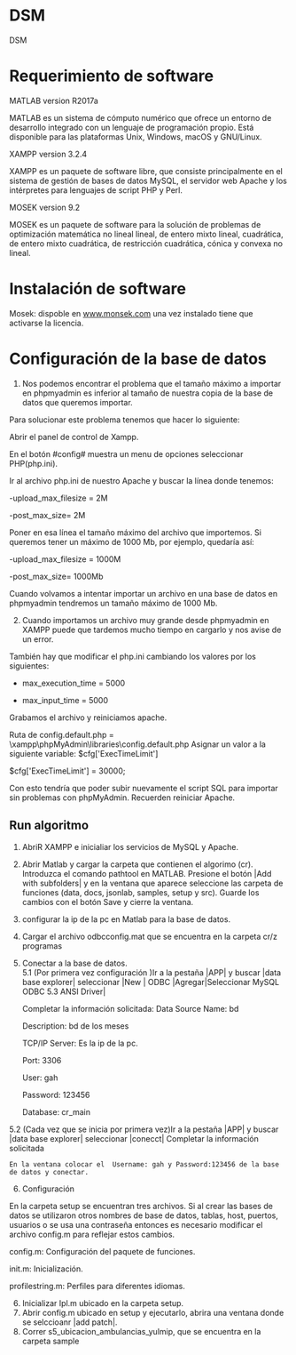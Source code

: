 # DSM

DSM

# Requerimiento de software

MATLAB version R2017a

MATLAB es un sistema de cómputo numérico que ofrece un entorno de desarrollo integrado con un lenguaje de programación propio. Está disponible para las plataformas Unix, Windows, macOS y GNU/Linux. 

XAMPP version 3.2.4

XAMPP es un paquete de software libre, que consiste principalmente en el sistema de gestión de bases de datos MySQL, el servidor web Apache y los intérpretes para lenguajes de script PHP y Perl.

MOSEK version 9.2

MOSEK es un paquete de software para la solución de problemas de optimización matemática no lineal lineal, de entero mixto lineal, cuadrática, de entero mixto cuadrática, de restricción cuadrática, cónica y convexa no lineal.

# Instalación de software

Mosek: dispoble en www.monsek.com una vez instalado tiene que activarse la licencia. 



# Configuración de la base de datos 

1. Nos podemos encontrar el problema que el tamaño máximo a importar en phpmyadmin es inferior al tamaño de nuestra copia de la base de datos que queremos importar.

Para solucionar este problema tenemos que hacer lo siguiente:

Abrir el panel de control de Xampp. 

En el botón #config# muestra un menu de opciones seleccionar PHP(php.ini). 

Ir al archivo php.ini de nuestro Apache y buscar la línea donde tenemos: 

-upload_max_filesize = 2M

-post_max_size= 2M


Poner en esa línea el tamaño máximo del archivo que importemos. Si queremos tener un máximo de 1000 Mb, por ejemplo, quedaría así: 

-upload_max_filesize = 1000M

-post_max_size= 1000Mb

Cuando volvamos a intentar importar un archivo en una base de datos en phpmyadmin tendremos un tamaño máximo de 1000 Mb.

2. Cuando importamos un archivo muy grande desde phpmyadmin en XAMPP puede que tardemos mucho tiempo en cargarlo y nos avise de un error. 

También hay que modificar el php.ini cambiando los valores por los siguientes:

- max_execution_time = 5000
 
- max_input_time = 5000

Grabamos el archivo y reiniciamos apache.
  
Ruta de config.default.php = \xampp\phpMyAdmin\libraries\config.default.php
Asignar un valor a la siguiente variable: $cfg['ExecTimeLimit']
 
$cfg['ExecTimeLimit'] = 30000;
 

Con esto tendría que poder subir nuevamente el script SQL para importar sin problemas con phpMyAdmin. Recuerden reiniciar Apache.



## Run algoritmo

1. AbriR XAMPP e inicialiar los servicios de MySQL y Apache.

2. Abrir Matlab y cargar la carpeta que contienen el algorimo (cr).
    Introduzca el comando pathtool en MATLAB. Presione el botón |Add with subfolders| y en la ventana que aparece seleccione las carpeta de funciones (data, docs, jsonlab,   samples, setup y src). Guarde los cambios con el botón Save y cierre la ventana.
    
 3. configurar la ip de la pc en Matlab para la base de datos.
 
 4. Cargar el archivo odbcconfig.mat que se encuentra en la carpeta cr/z programas
   
 5. Conectar a la base de datos.   
 5.1  (Por primera vez configuración )Ir a la pestaña |APP| y buscar |data base explorer| seleccionar |New | ODBC |Agregar|Seleccionar MySQL ODBC 5.3 ANSI Driver|
 
    Completar la información solicitada:
    Data Source Name: bd
    
    Description: bd de los meses
    
    TCP/IP Server: Es la ip de la pc.
    
    Port: 3306
    
    User: gah
    
    Password: 123456
    
    Database: cr_main
 
 5.2 (Cada vez que se inicia por primera vez)Ir a la pestaña |APP| y buscar |data base explorer| seleccionar |conecct| 
    Completar la información solicitada
      
    En la ventana colocar el  Username: gah y Password:123456 de la base de datos y conectar.

 6. Configuración

   En la carpeta setup se encuentran tres archivos. Si al crear las bases de datos se utilizaron otros nombres de base de datos, tablas, host, puertos, usuarios o se usa una contraseña entonces es necesario modificar el archivo config.m para reflejar estos cambios.

config.m: Configuración del paquete de funciones.

init.m: Inicialización.

profilestring.m: Perfiles para diferentes idiomas.


6. Inicializar Ipl.m ubicado en la carpeta setup. 
7. Abrir config.m ubicado en setup y ejecutarlo, abrira una ventana donde se selccioanr |add patch|. 
8. Correr s5_ubicacion_ambulancias_yulmip, que se encuentra en la carpeta sample



                                 
